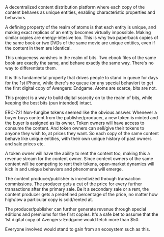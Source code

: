 A decentralized content distribution platform where each copy of the content behaves as unique entities, enabling characteristic properties and behaviors. 




A defining property of the realm of atoms is that each entity is unique, and making exact replicas of an entity becomes virtually impossible. Making similar copies are energy-intesive too. This is why two paperback copies of the same book or two DVDs of the same movie are unique entities, even if the content in them are identical. 

This uniqueness vanishes in the realm of bits. Two ebook files of the same book are exactly the same, and behave exactly the same way. There's no way to differentiate them.

It is this fundamental property that drives people to stand in queue for days for the 1st iPhone, while there's no queue (or any special behavior) to get the first digital copy of Avengers: Endgame. Atoms are scarce, bits are not.

This project is a way to build digital scarcity on to the realm of bits, while keeping the best bits (pun intended) intact.

ERC-721 Non-fungibe tokens seemed like the obvious answer. Whenever a buyer buys content from the publisher/producer, a new token is minted and the buyer is assigned as its owner. Token owners will have access to consume the content. And token owners can sell/give their tokens to anyone they wish to, at prices they want. So each copy of the same content behave like unique entities, with their own unique history of past owners and sale prices etc. 

A token owner will have the ability to rent the content too, making this a revenue stream for the content owner. Since content owners of the same content will be competing to rent their tokens, open-market dynamics will kick in and unique behaviors and phenomena will emerge.

The content producer/publisher is incentivized through transaction commissions. The producer gets a cut of the price for every further transactions after the primary sale. Be it a secondary sale or a rent, the content producer gets a predefined percentage of the price, no matter how high/low a particular copy is sold/rented at.

The producer/publisher can further generate revenue through special editions and premiums for the first copies. It's a safe bet to assume that the 1st digital copy of Avengers: Endgame would fetch more than $50. 

Everyone involved would stand to gain from an ecosystem such as this.
